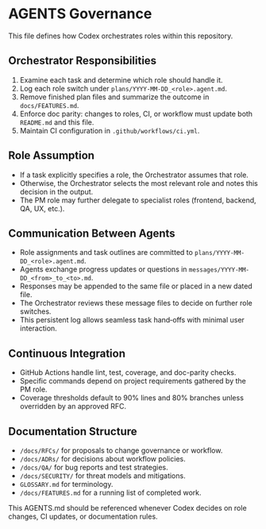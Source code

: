 # AGENTS Governance

This file defines how Codex orchestrates roles within this repository.

## Orchestrator Responsibilities
1. Examine each task and determine which role should handle it.
2. Log each role switch under `plans/YYYY-MM-DD_<role>.agent.md`.
3. Remove finished plan files and summarize the outcome in `docs/FEATURES.md`.
4. Enforce doc parity: changes to roles, CI, or workflow must update both `README.md` and this file.
5. Maintain CI configuration in `.github/workflows/ci.yml`.

## Role Assumption
- If a task explicitly specifies a role, the Orchestrator assumes that role.
- Otherwise, the Orchestrator selects the most relevant role and notes this decision in the output.
- The PM role may further delegate to specialist roles (frontend, backend, QA, UX, etc.).

## Communication Between Agents
- Role assignments and task outlines are committed to `plans/YYYY-MM-DD_<role>.agent.md`.
- Agents exchange progress updates or questions in `messages/YYYY-MM-DD_<from>_to_<to>.md`.
- Responses may be appended to the same file or placed in a new dated file.
- The Orchestrator reviews these message files to decide on further role switches.
- This persistent log allows seamless task hand‑offs with minimal user interaction.

## Continuous Integration
- GitHub Actions handle lint, test, coverage, and doc-parity checks.
- Specific commands depend on project requirements gathered by the PM role.
- Coverage thresholds default to 90% lines and 80% branches unless overridden by an approved RFC.

## Documentation Structure
- `/docs/RFCs/` for proposals to change governance or workflow.
- `/docs/ADRs/` for decisions about workflow policies.
- `/docs/QA/` for bug reports and test strategies.
- `/docs/SECURITY/` for threat models and mitigations.
- `GLOSSARY.md` for terminology.
- `/docs/FEATURES.md` for a running list of completed work.

This AGENTS.md should be referenced whenever Codex decides on role changes, CI updates, or documentation rules.
